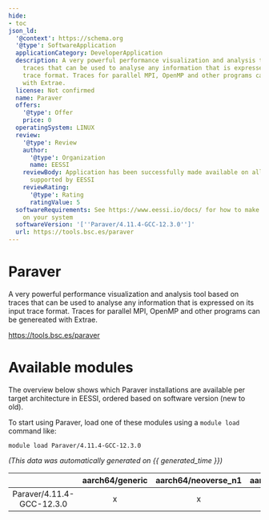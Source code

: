 ```yaml
---
hide:
- toc
json_ld:
  '@context': https://schema.org
  '@type': SoftwareApplication
  applicationCategory: DeveloperApplication
  description: A very powerful performance visualization and analysis tool based on
    traces that can be used to analyse any information that is expressed on its input
    trace format. Traces for parallel MPI, OpenMP and other programs can be genereated
    with Extrae.
  license: Not confirmed
  name: Paraver
  offers:
    '@type': Offer
    price: 0
  operatingSystem: LINUX
  review:
    '@type': Review
    author:
      '@type': Organization
      name: EESSI
    reviewBody: Application has been successfully made available on all architectures
      supported by EESSI
    reviewRating:
      '@type': Rating
      ratingValue: 5
  softwareRequirements: See https://www.eessi.io/docs/ for how to make EESSI available
    on your system
  softwareVersion: '[''Paraver/4.11.4-GCC-12.3.0'']'
  url: https://tools.bsc.es/paraver
---
```


Paraver
=======


A very powerful performance visualization and analysis tool based on traces that can be used to analyse any information that is expressed on its input trace format. Traces for parallel MPI, OpenMP and other programs can be genereated with Extrae.

https://tools.bsc.es/paraver
# Available modules


The overview below shows which Paraver installations are available per target architecture in EESSI, ordered based on software version (new to old).

To start using Paraver, load one of these modules using a `module load` command like:

```shell
module load Paraver/4.11.4-GCC-12.3.0
```

*(This data was automatically generated on {{ generated_time }})*  

| |aarch64/generic|aarch64/neoverse_n1|aarch64/neoverse_v1|aarch64/nvidia/grace|x86_64/generic|x86_64/amd/zen2|x86_64/amd/zen3|x86_64/amd/zen4|x86_64/intel/cascadelake|x86_64/intel/haswell|x86_64/intel/icelake|x86_64/intel/sapphirerapids|x86_64/intel/skylake_avx512|
| :---: | :---: | :---: | :---: | :---: | :---: | :---: | :---: | :---: | :---: | :---: | :---: | :---: | :---: |
|Paraver/4.11.4-GCC-12.3.0|x|x|x|x|x|x|x|x|x|x|x|x|x|
